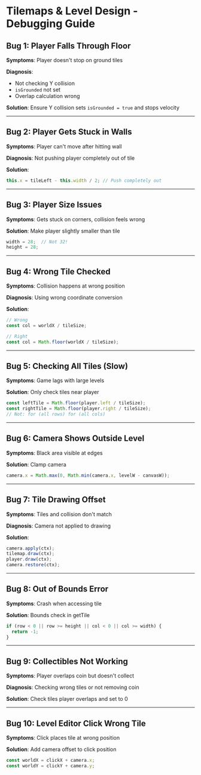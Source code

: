 # Tilemaps & Level Design - Debugging Guide

## Bug 1: Player Falls Through Floor

**Symptoms**: Player doesn't stop on ground tiles

**Diagnosis**:
- Not checking Y collision
- `isGrounded` not set
- Overlap calculation wrong

**Solution**: Ensure Y collision sets `isGrounded = true` and stops velocity

---

## Bug 2: Player Gets Stuck in Walls

**Symptoms**: Player can't move after hitting wall

**Diagnosis**: Not pushing player completely out of tile

**Solution**:
```typescript
this.x = tileLeft - this.width / 2; // Push completely out
```

---

## Bug 3: Player Size Issues

**Symptoms**: Gets stuck on corners, collision feels wrong

**Solution**: Make player slightly smaller than tile
```typescript
width = 28;  // Not 32!
height = 28;
```

---

## Bug 4: Wrong Tile Checked

**Symptoms**: Collision happens at wrong position

**Diagnosis**: Using wrong coordinate conversion

**Solution**:
```typescript
// Wrong
const col = worldX / tileSize;

// Right
const col = Math.floor(worldX / tileSize);
```

---

## Bug 5: Checking All Tiles (Slow)

**Symptoms**: Game lags with large levels

**Solution**: Only check tiles near player
```typescript
const leftTile = Math.floor(player.left / tileSize);
const rightTile = Math.floor(player.right / tileSize);
// Not: for (all rows) for (all cols)
```

---

## Bug 6: Camera Shows Outside Level

**Symptoms**: Black area visible at edges

**Solution**: Clamp camera
```typescript
camera.x = Math.max(0, Math.min(camera.x, levelW - canvasW));
```

---

## Bug 7: Tile Drawing Offset

**Symptoms**: Tiles and collision don't match

**Diagnosis**: Camera not applied to drawing

**Solution**:
```typescript
camera.apply(ctx);
tilemap.draw(ctx);
player.draw(ctx);
camera.restore(ctx);
```

---

## Bug 8: Out of Bounds Error

**Symptoms**: Crash when accessing tile

**Solution**: Bounds check in getTile
```typescript
if (row < 0 || row >= height || col < 0 || col >= width) {
  return -1;
}
```

---

## Bug 9: Collectibles Not Working

**Symptoms**: Player overlaps coin but doesn't collect

**Diagnosis**: Checking wrong tiles or not removing coin

**Solution**: Check tiles player overlaps and set to 0

---

## Bug 10: Level Editor Click Wrong Tile

**Symptoms**: Click places tile at wrong position

**Solution**: Add camera offset to click position
```typescript
const worldX = clickX + camera.x;
const worldY = clickY + camera.y;
```
